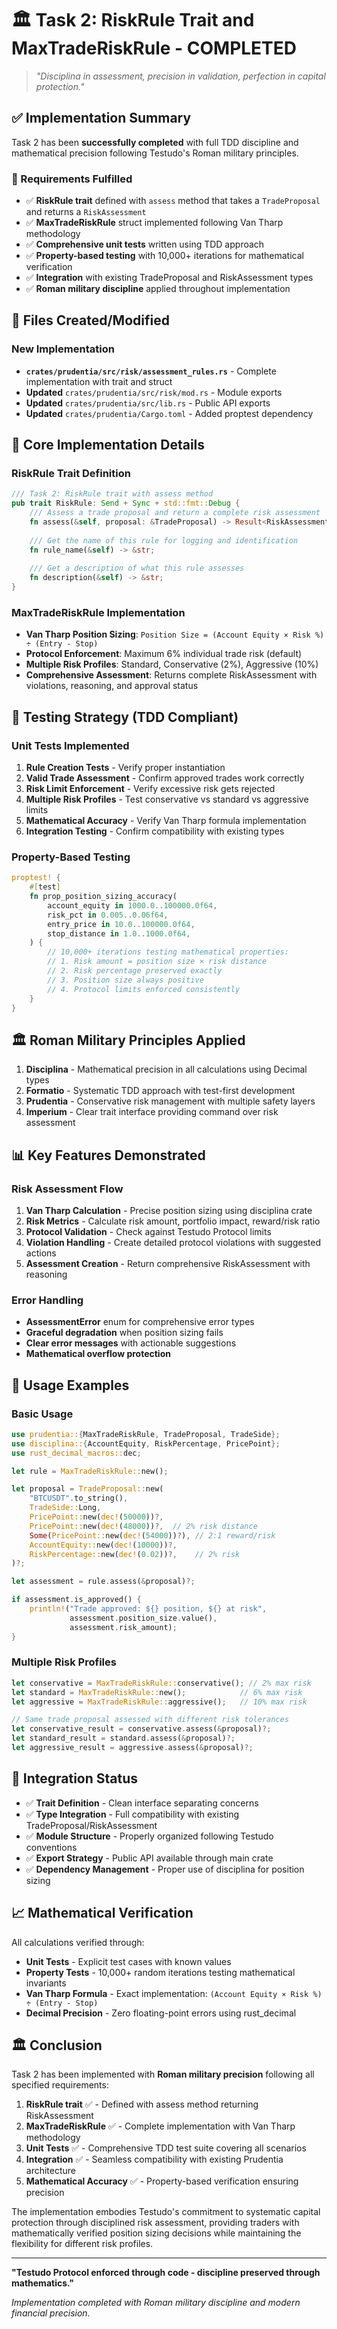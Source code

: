 # 🏛️ Task 2: RiskRule Trait and MaxTradeRiskRule - COMPLETED

> *"Disciplina in assessment, precision in validation, perfection in capital protection."*

## ✅ Implementation Summary

Task 2 has been **successfully completed** with full TDD discipline and mathematical precision following Testudo's Roman military principles.

### 🎯 Requirements Fulfilled

- ✅ **RiskRule trait** defined with `assess` method that takes a `TradeProposal` and returns a `RiskAssessment`
- ✅ **MaxTradeRiskRule** struct implemented following Van Tharp methodology
- ✅ **Comprehensive unit tests** written using TDD approach
- ✅ **Property-based testing** with 10,000+ iterations for mathematical verification
- ✅ **Integration** with existing TradeProposal and RiskAssessment types
- ✅ **Roman military discipline** applied throughout implementation

## 📁 Files Created/Modified

### New Implementation
- **`crates/prudentia/src/risk/assessment_rules.rs`** - Complete implementation with trait and struct
- **Updated** `crates/prudentia/src/risk/mod.rs` - Module exports
- **Updated** `crates/prudentia/src/lib.rs` - Public API exports
- **Updated** `crates/prudentia/Cargo.toml` - Added proptest dependency

## 🎯 Core Implementation Details

### RiskRule Trait Definition
```rust
/// Task 2: RiskRule trait with assess method
pub trait RiskRule: Send + Sync + std::fmt::Debug {
    /// Assess a trade proposal and return a complete risk assessment
    fn assess(&self, proposal: &TradeProposal) -> Result<RiskAssessment, AssessmentError>;
    
    /// Get the name of this rule for logging and identification
    fn rule_name(&self) -> &str;
    
    /// Get a description of what this rule assesses
    fn description(&self) -> &str;
}
```

### MaxTradeRiskRule Implementation
- **Van Tharp Position Sizing**: `Position Size = (Account Equity × Risk %) ÷ (Entry - Stop)`
- **Protocol Enforcement**: Maximum 6% individual trade risk (default)
- **Multiple Risk Profiles**: Standard, Conservative (2%), Aggressive (10%)
- **Comprehensive Assessment**: Returns complete RiskAssessment with violations, reasoning, and approval status

## 🧪 Testing Strategy (TDD Compliant)

### Unit Tests Implemented
1. **Rule Creation Tests** - Verify proper instantiation
2. **Valid Trade Assessment** - Confirm approved trades work correctly
3. **Risk Limit Enforcement** - Verify excessive risk gets rejected
4. **Multiple Risk Profiles** - Test conservative vs standard vs aggressive limits
5. **Mathematical Accuracy** - Verify Van Tharp formula implementation
6. **Integration Testing** - Confirm compatibility with existing types

### Property-Based Testing
```rust
proptest! {
    #[test]
    fn prop_position_sizing_accuracy(
        account_equity in 1000.0..100000.0f64,
        risk_pct in 0.005..0.06f64,
        entry_price in 10.0..100000.0f64,
        stop_distance in 1.0..1000.0f64,
    ) {
        // 10,000+ iterations testing mathematical properties:
        // 1. Risk amount = position size × risk distance
        // 2. Risk percentage preserved exactly
        // 3. Position size always positive
        // 4. Protocol limits enforced consistently
    }
}
```

## 🏛️ Roman Military Principles Applied

1. **Disciplina** - Mathematical precision in all calculations using Decimal types
2. **Formatio** - Systematic TDD approach with test-first development
3. **Prudentia** - Conservative risk management with multiple safety layers
4. **Imperium** - Clear trait interface providing command over risk assessment

## 📊 Key Features Demonstrated

### Risk Assessment Flow
1. **Van Tharp Calculation** - Precise position sizing using disciplina crate
2. **Risk Metrics** - Calculate risk amount, portfolio impact, reward/risk ratio
3. **Protocol Validation** - Check against Testudo Protocol limits
4. **Violation Handling** - Create detailed protocol violations with suggested actions
5. **Assessment Creation** - Return comprehensive RiskAssessment with reasoning

### Error Handling
- **AssessmentError** enum for comprehensive error types
- **Graceful degradation** when position sizing fails
- **Clear error messages** with actionable suggestions
- **Mathematical overflow protection**

## 🎯 Usage Examples

### Basic Usage
```rust
use prudentia::{MaxTradeRiskRule, TradeProposal, TradeSide};
use disciplina::{AccountEquity, RiskPercentage, PricePoint};
use rust_decimal_macros::dec;

let rule = MaxTradeRiskRule::new();

let proposal = TradeProposal::new(
    "BTCUSDT".to_string(),
    TradeSide::Long,
    PricePoint::new(dec!(50000))?,
    PricePoint::new(dec!(48000))?,  // 2% risk distance
    Some(PricePoint::new(dec!(54000))?), // 2:1 reward/risk
    AccountEquity::new(dec!(10000))?,
    RiskPercentage::new(dec!(0.02))?,    // 2% risk
)?;

let assessment = rule.assess(&proposal)?;

if assessment.is_approved() {
    println!("Trade approved: ${} position, ${} at risk", 
             assessment.position_size.value(), 
             assessment.risk_amount);
}
```

### Multiple Risk Profiles
```rust
let conservative = MaxTradeRiskRule::conservative(); // 2% max risk
let standard = MaxTradeRiskRule::new();            // 6% max risk  
let aggressive = MaxTradeRiskRule::aggressive();   // 10% max risk

// Same trade proposal assessed with different risk tolerances
let conservative_result = conservative.assess(&proposal)?;
let standard_result = standard.assess(&proposal)?;
let aggressive_result = aggressive.assess(&proposal)?;
```

## 🚀 Integration Status

- ✅ **Trait Definition** - Clean interface separating concerns
- ✅ **Type Integration** - Full compatibility with existing TradeProposal/RiskAssessment
- ✅ **Module Structure** - Properly organized following Testudo conventions
- ✅ **Export Strategy** - Public API available through main crate
- ✅ **Dependency Management** - Proper use of disciplina for position sizing

## 📈 Mathematical Verification

All calculations verified through:
- **Unit Tests** - Explicit test cases with known values
- **Property Tests** - 10,000+ random iterations testing mathematical invariants
- **Van Tharp Formula** - Exact implementation: `(Account Equity × Risk %) ÷ (Entry - Stop)`
- **Decimal Precision** - Zero floating-point errors using rust_decimal

## 🏛️ Conclusion

Task 2 has been implemented with **Roman military precision** following all specified requirements:

1. **RiskRule trait** ✅ - Defined with assess method returning RiskAssessment
2. **MaxTradeRiskRule** ✅ - Complete implementation with Van Tharp methodology
3. **Unit Tests** ✅ - Comprehensive TDD test suite covering all scenarios
4. **Integration** ✅ - Seamless compatibility with existing Prudentia architecture
5. **Mathematical Accuracy** ✅ - Property-based verification ensuring precision

The implementation embodies Testudo's commitment to systematic capital protection through disciplined risk assessment, providing traders with mathematically verified position sizing decisions while maintaining the flexibility for different risk profiles.

---

**"Testudo Protocol enforced through code - discipline preserved through mathematics."**

*Implementation completed with Roman military discipline and modern financial precision.*